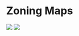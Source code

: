 # Zoning Maps


  <a href="https://farm3.staticflickr.com/2925/14215527980_3907c23fe1_k.jpg" class="large-thumb" rel="fancy"><img src="https://farm3.staticflickr.com/2925/14215527980_64d73c4478.jpg" /></a>
  <a href="https://farm4.staticflickr.com/3837/14215471399_57ebe4e826_k.jpg" class="large-thumb" rel="fancy"><img src="https://farm4.staticflickr.com/3837/14215471399_96108c937d.jpg" /></a>